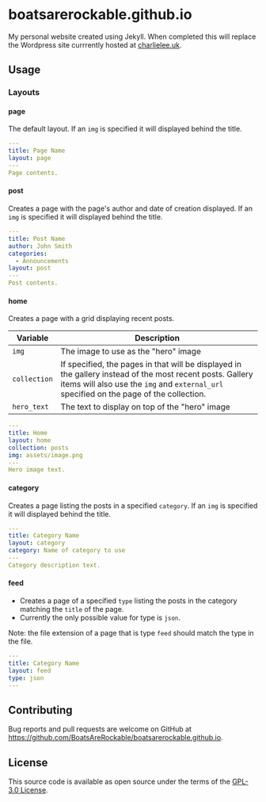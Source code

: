 # boatsarerockable.github.io

My personal website created using Jekyll. When completed this will replace the Wordpress site currrently hosted at [charlielee.uk](http://charlielee.uk).

## Usage

### Layouts

#### page

The default layout. If an `img` is specified it will displayed behind the title.

```yaml
---
title: Page Name
layout: page
---
Page contents.
```

#### post

Creates a page with the page's author and date of creation displayed. If an `img` is specified it will displayed behind the title.

```yaml
---
title: Post Name
author: John Smith
categories:
  - Announcements
layout: post
---
Post contents.
```

#### home

Creates a page with a grid displaying recent posts.

| Variable | Description |
| - | - |
| `img` | The image to use as the "hero" image |
| `collection` | If specified, the pages in that will be displayed in the gallery instead of the most recent posts. Gallery items will also use the `img` and `external_url` specified on the page of the collection. |
| `hero_text` | The text to display on top of the "hero" image |

```yaml
---
title: Home
layout: home
collection: posts
img: assets/image.png
---
Hero image text.
```

#### category

Creates a page listing the posts in a specified `category`. If an `img` is specified it will displayed behind the title.

```yaml
---
title: Category Name
layout: category
category: Name of category to use
---
Category description text.
```

#### feed

* Creates a page of a specified `type` listing the posts in the category matching the `title` of the page.
* Currently the only possible value for type is `json`.

Note: the file extension of a page that is type `feed` should match the type in the file.

```yaml
---
title: Category Name
layout: feed
type: json
---
```

## Contributing

Bug reports and pull requests are welcome on GitHub at https://github.com/BoatsAreRockable/boatsarerockable.github.io.

## License

This source code is available as open source under the terms of the [GPL-3.0 License](https://opensource.org/licenses/GPL-3.0).

